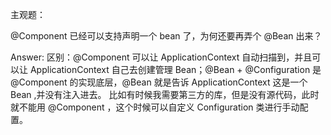 主观题：

@Component 已经可以支持声明一个 bean 了，为何还要再弄个 @Bean 出来？

Answer:
区别：@Component 可以让 ApplicationContext 自动扫描到，并且可以让 ApplicationContext 自己去创建管理 Bean；@Bean + @Configuration
是 @Component 的实现底层，@Bean 就是告诉 ApplicationContext 这是一个 Bean ,并没有注入进去。
比如有时候我需要第三方的库，但是没有源代码，此时就不能用 @Component ，这个时候可以自定义 Configuration 类进行手动配置。